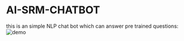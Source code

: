 # AI-SRM-CHATBOT
this is an simple NLP chat bot which can answer pre trained questions:
![demo](https://github.com/ayaan-momin/AI-SRM-CHATBOT/assets/104273942/6a80430b-5dcc-4005-a7ff-55215d9523da)

